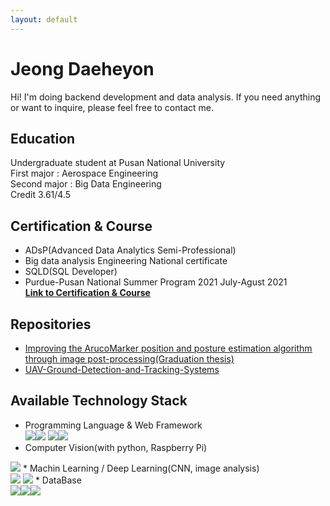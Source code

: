 ```yaml
---
layout: default
---
```


# Jeong Daeheyon
Hi! I'm doing backend development and data analysis. If you need anything or want to inquire, please feel free to contact me.  

## Education
Undergraduate student at Pusan National University  
First major : Aerospace Engineering  
Second major : Big Data Engineering  
Credit 3.61/4.5  

## Certification & Course
*   ADsP(Advanced Data Analytics Semi-Professional)  
*   Big data analysis Engineering National certificate  
*   SQLD(SQL Developer)  
*   Purdue-Pusan National Summer Program 2021 July-Agust 2021  
<strong>[Link to Certification & Course](https://github.com/Jeong-Daniel/certification)</strong>

## Repositories
*   [<u>Improving the ArucoMarker position and posture estimation algorithm through image post-processing(Graduation thesis)</u>](https://github.com/Jeong-Daniel/aruco_marker_tracking)
*   [<u>UAV-Ground-Detection-and-Tracking-Systems</u>](https://github.com/Jeong-Daniel/project17_UAV)

## Available Technology Stack
* Programming Language & Web Framework<br/>
<img src="https://img.shields.io/badge/Python-0769AD?style=for-the-badge&logo=python&logoColor=white"><img src="https://img.shields.io/badge/JAVA-007396?style=for-the-badge&logo=java&logoColor=white">
<img src="https://img.shields.io/badge/Django-27423A?style=for-the-badge&logo=django&logoColor=white"><img src="https://img.shields.io/badge/Spring-9fdf82?style=for-the-badge&logo=spring&logoColor=white"><br/>
* Computer Vision(with python, Raspberry Pi)<br/>
<img src="https://img.shields.io/badge/Opencv-072743?style=for-the-badge&logo=opencv&logoColor=white">
* Machin Learning / Deep Learning(CNN, image analysis)<br/>
<img src="https://img.shields.io/badge/Scikit_Learn-969696?style=for-the-badge&logo=Scikit-learn&logoColor=white">
<img src="https://img.shields.io/badge/Pytorch-e06666?style=for-the-badge&logo=Pytorch&logoColor=white">
* DataBase<br/>
<img src="https://img.shields.io/badge/oracle-F80000?style=for-the-badge&logo=oracle&logoColor=white"><img src="https://img.shields.io/badge/mysql-4479A1?style=for-the-badge&logo=mysql&logoColor=white"><img src="https://img.shields.io/badge/mariaDB-003545?style=for-the-badge&logo=mariaDB&logoColor=white">